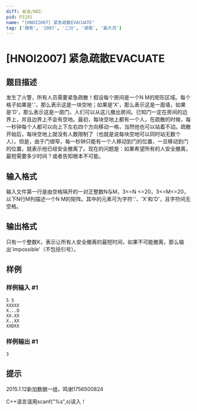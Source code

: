 ```yaml
---
diff: 省选/NOI-
pid: P3191
name: "[HNOI2007] 紧急疏散EVACUATE"
tag: ['搜索', '2007', '二分', '湖南', '最大流']
---
```

# [HNOI2007] 紧急疏散EVACUATE
## 题目描述

发生了火警，所有人员需要紧急疏散！假设每个房间是一个N M的矩形区域。每个格子如果是'.'，那么表示这是一块空地；如果是'X'，那么表示这是一面墙，如果是'D'，那么表示这是一扇门，人们可以从这儿撤出房间。已知门一定在房间的边界上，并且边界上不会有空地。最初，每块空地上都有一个人，在疏散的时候，每一秒钟每个人都可以向上下左右四个方向移动一格，当然他也可以站着不动。疏散开始后，每块空地上就没有人数限制了（也就是说每块空地可以同时站无数个人）。但是，由于门很窄，每一秒钟只能有一个人移动到门的位置，一旦移动到门的位置，就表示他已经安全撤离了。现在的问题是：如果希望所有的人安全撤离，最短需要多少时间？或者告知根本不可能。

## 输入格式

输入文件第一行是由空格隔开的一对正整数N与M，3<=N <=20，3<=M<=20，以下N行M列描述一个N M的矩阵。其中的元素可为字符'.'、'X'和'D'，且字符间无空格。

## 输出格式

只有一个整数K，表示让所有人安全撤离的最短时间，如果不可能撤离，那么输出'impossible'（不包括引号）。

## 样例

### 样例输入 #1
```
5 5
XXXXX
X...D
XX.XX
X..XX
XXDXX
```
### 样例输出 #1
```
3
```
## 提示

2015.1.12新加数据一组，鸣谢1756500824

C++语言请用scanf("%s",s)读入！

